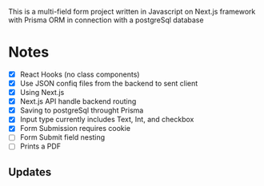 This is a multi-field form project written in Javascript on Next.js framework with Prisma ORM in connection with a postgreSql database 

# Notes

  - [x] React Hooks (no class components)
  - [x] Use JSON confiq files from the backend to sent client
  - [x] Using Next.js
  - [x] Next.js API handle backend routing
  - [x] Saving to postgreSql throught Prisma
  - [x] Input type currently includes Text, Int, and checkbox
  - [x] Form Submission requires cookie
  - [ ] Form Submit field nesting
  - [ ] Prints a PDF

## Updates
